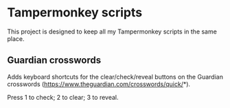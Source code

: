 # Tampermonkey scripts

This project is designed to keep all my Tampermonkey scripts in the same place.

## Guardian crosswords

Adds keyboard shortcuts for the clear/check/reveal buttons on the Guardian crosswords (https://www.theguardian.com/crosswords/quick/*).

Press 1 to check; 2 to clear; 3 to reveal.